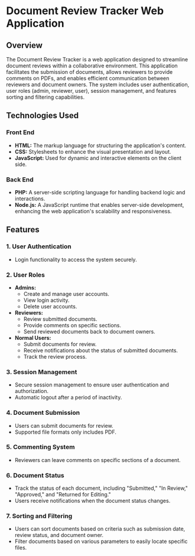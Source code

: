 # Document Review Tracker Web Application

## Overview

The Document Review Tracker is a web application designed to streamline document reviews within a collaborative environment. This application facilitates the submission of documents, allows reviewers to provide comments on PDFs, and enables efficient communication between reviewers and document owners. The system includes user authentication, user roles (admin, reviewer, user), session management, and features sorting and filtering capabilities.

## Technologies Used

### Front End

- **HTML:** The markup language for structuring the application's content.
- **CSS:** Stylesheets to enhance the visual presentation and layout.
- **JavaScript:** Used for dynamic and interactive elements on the client side.

### Back End

- **PHP:** A server-side scripting language for handling backend logic and interactions.
- **Node.js:** A JavaScript runtime that enables server-side development, enhancing the web application's scalability and responsiveness.

## Features

### 1. User Authentication

- Login functionality to access the system securely.

### 2. User Roles

- **Admins:** 
  - Create and manage user accounts.
  - View login activity.
  - Delete user accounts.
- **Reviewers:**
  - Review submitted documents.
  - Provide comments on specific sections.
  - Send reviewed documents back to document owners.
- **Normal Users:**
  - Submit documents for review.
  - Receive notifications about the status of submitted documents.
  - Track the review process.

### 3. Session Management

- Secure session management to ensure user authentication and authorization.
- Automatic logout after a period of inactivity.

### 4. Document Submission

- Users can submit documents for review.
- Supported file formats only includes PDF.

### 5. Commenting System

- Reviewers can leave comments on specific sections of a document.

### 6. Document Status

- Track the status of each document, including "Submitted," "In Review," "Approved," and "Returned for Editing."
- Users receive notifications when the document status changes.

### 7. Sorting and Filtering

- Users can sort documents based on criteria such as submission date, review status, and document owner.
- Filter documents based on various parameters to easily locate specific files.
